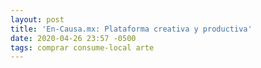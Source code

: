 ```yaml
---
layout: post
title: 'En-Causa.mx: Plataforma creativa y productiva'
date: 2020-04-26 23:57 -0500
tags: comprar consume-local arte
---
```

